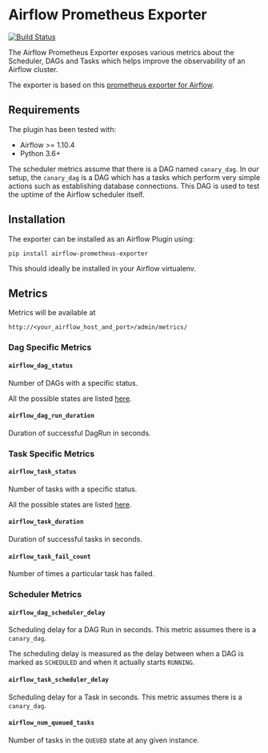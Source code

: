 # Airflow Prometheus Exporter

[![Build Status](https://travis-ci.org/robinhood/airflow-prometheus-exporter.svg?branch=master)](https://travis-ci.org/robinhood/airflow-prometheus-exporter)

The Airflow Prometheus Exporter exposes various metrics about the Scheduler, DAGs and Tasks which helps improve the observability of an Airflow cluster.

The exporter is based on this [prometheus exporter for Airflow](https://github.com/epoch8/airflow-exporter).

## Requirements

The plugin has been tested with:

- Airflow >= 1.10.4
- Python 3.6+

The scheduler metrics assume that there is a DAG named `canary_dag`. In our setup, the `canary_dag` is a DAG which has a tasks which perform very simple actions such as establishing database connections. This DAG is used to test the uptime of the Airflow scheduler itself.

## Installation

The exporter can be installed as an Airflow Plugin using:

```pip install airflow-prometheus-exporter```

This should ideally be installed in your Airflow virtualenv.

## Metrics

Metrics will be available at

`http://<your_airflow_host_and_port>/admin/metrics/`

### Dag Specific Metrics

#### `airflow_dag_status`

Number of DAGs with a specific status.

All the possible states are listed [here](https://github.com/apache/airflow/blob/master/airflow/utils/state.py#L59).

#### `airflow_dag_run_duration`
Duration of successful DagRun in seconds.

### Task Specific Metrics

#### `airflow_task_status`

Number of tasks with a specific status.

All the possible states are listed [here](https://github.com/apache/airflow/blob/master/airflow/utils/state.py#L46).

#### `airflow_task_duration`

Duration of successful tasks in seconds.

#### `airflow_task_fail_count`

Number of times a particular task has failed.

### Scheduler Metrics

#### `airflow_dag_scheduler_delay`

Scheduling delay for a DAG Run in seconds. This metric assumes there is a `canary_dag`.

The scheduling delay is measured as the delay between when a DAG is marked as `SCHEDULED` and when it actually starts `RUNNING`.

#### `airflow_task_scheduler_delay`

Scheduling delay for a Task in seconds. This metric assumes there is a `canary_dag`.

#### `airflow_num_queued_tasks`

Number of tasks in the `QUEUED` state at any given instance.
